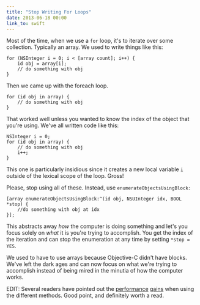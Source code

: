 ```yaml
---
title: "Stop Writing For Loops"
date: 2013-06-18 00:00
link_to: swift
---
```


<p>Most of the time, when we use a <code>for</code> loop, it's to iterate over some collection. Typically an array. We used to write things like this:</p>

<pre><code>for (NSInteger i = 0; i &lt; [array count]; i++) {
    id obj = array[i];
    // do something with obj
}
</code></pre>

<p>Then we came up with the foreach loop. </p>

<pre><code>for (id obj in array) {
    // do something with obj
}
</code></pre>

<p>That worked well unless you wanted to know the index of the object that you're using. We've all written code like this:</p>

<pre><code>NSInteger i = 0;
for (id obj in array) {
    // do something with obj
    i++;
}
</code></pre>

<p>This one is particularly insidious since it creates a new local variable <code>i</code> outside of the lexical scope of the loop. Gross!</p>

<p>Please, stop using all of these. Instead, use <code>enumerateObjectsUsingBlock:</code></p>

<pre><code>[array enumerateObjectsUsingBlock:^(id obj, NSUInteger idx, BOOL *stop) {
    //do something with obj at idx
}];
</code></pre>

<p>This abstracts away <em>how</em> the computer is doing something and let's you focus solely on <em>what</em> it is you're trying to accomplish. You get the index of the iteration and can stop the enumeration at any time by setting <code>*stop = YES</code>. </p>

<p>We used to have to use arrays because Objective-C didn't have blocks. We've left the dark ages and can now focus on what we're trying to accomplish instead of being mired in the minutia of how the computer works. </p>

<p>EDIT: Several readers have pointed out the <a href="http://darkdust.net/writings/objective-c/nsarray-enumeration-performance">performance</a> <a href="http://stackoverflow.com/questions/4486622/when-to-use-enumerateobjectsusingblock-vs-for">gains</a> when using the different methods. Good point, and definitely worth a read. </p>

<!-- more -->

